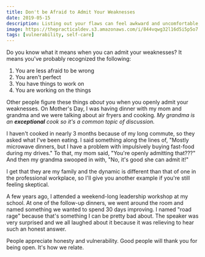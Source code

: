 ```yaml
---
title: Don't be Afraid to Admit Your Weaknesses
date: 2019-05-15
description: Listing out your flaws can feel awkward and uncomfortable, but guess what? We all have them, so let's bond with that discussion.
image: https://thepracticaldev.s3.amazonaws.com/i/844vqwg32l16d5i5p5o7.jpg
tags: [vulnerability, self-care]
---
```


Do you know what it means when you can admit your weaknesses? It means you've probably recognized the following:

1. You are less afraid to be wrong
2. You aren't perfect
3. You have things to work on
4. You are working on the things

Other people figure these things _about_ you when you openly admit your weaknesses. On Mother's Day, I was having dinner with my mom and grandma and we were talking about air fryers and cooking. _My grandma is an_ **_exceptional_** _cook so it's a common topic of discussion._

I haven't cooked in nearly 3 months because of my long commute, so they asked what I've been eating. I said something along the lines of, "Mostly microwave dinners, but I have a problem with impulsively buying fast-food during my drives." To that, my mom said, "You're openly admitting that???" And then my grandma swooped in with, "No, it's good she can admit it!"

I get that they are my family and the dynamic is different than that of one in the professional workplace, so I'll give you another example if you're still feeling skeptical.

A few years ago, I attended a weekend-long leadership workshop at my school. At one of the follow-up dinners, we went around the room and named something we wanted to spend 30 days improving. I named "road rage" because that's something I can be pretty bad about. The speaker was very surprised and we all laughed about it because it was relieving to hear such an honest answer.

People appreciate honesty and vulnerability. Good people will thank you for being open. It's how we relate.
